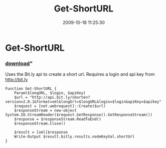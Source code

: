 ﻿---
pid:            1407
parent:         0
children:       
poster:         Mike Pfeiffer
title:          Get-ShortURL
date:           2009-10-18 11:25:30
format:         posh
---

# Get-ShortURL

### [download](1407.ps1)"

Uses the Bit.ly api to create a short url. Requires a login and api key from http://bit.ly

```posh
Function Get-ShortURL {
	Param($longURL, $login, $apiKey)	
	$url = "http://api.bit.ly/shorten?version=2.0.1&format=xml&longUrl=$longURL&login=$login&apiKey=$apikey"
	$request = [net.webrequest]::Create($url)
	$responseStream = new-object System.IO.StreamReader($request.GetResponse().GetResponseStream())
	$response = $responseStream.ReadToEnd()
	$responseStream.Close()
	
	$result = [xml]$response
	Write-Output $result.bitly.results.nodeKeyVal.shortUrl
}
```
